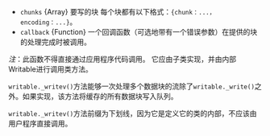 
* `chunks` {Array} 要写的块 每个块都有以下格式：`{chunk：...，encoding：...}`。
* `callback` {Function} 一个回调函数（可选地带有一个错误参数）在提供的块的处理完成时被调用。

*注*：此函数不得直接通过应用程序代码调用。 它应由子类实现，并由内部Writable进行调用类方法。

`writable._writev()`方法能够一次处理多个数据块的流除了`writable._write()`之外。如果实现，该方法将缓存的所有数据块写入队列。

`writable._writev()`方法前缀为下划线，因为它是定义它的类的内部，不应该由用户程序直接调用。
